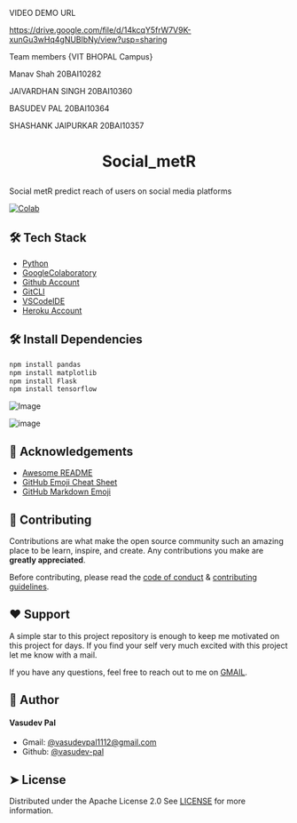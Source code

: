 VIDEO DEMO URL 

https://drive.google.com/file/d/14kcqY5frW7V9K-xunGu3wHq4gNUBlbNy/view?usp=sharing


Team members {VIT BHOPAL Campus}


Manav Shah 20BAI10282


JAIVARDHAN SINGH 20BAI10360


BASUDEV PAL 20BAI10364


SHASHANK JAIPURKAR 20BAI10357
# <p align="center">Social_metR</p>
  
Social metR predict reach of users on social media platforms


[![Colab](https://colab.research.google.com/assets/colab-badge.svg)](https://colab.research.google.com/drive/1pJjDSsdtbHxX-GKCtSSdxnLbInY4Py97#scrollTo=uhij1O8_D-cY)



        
 
## 🛠️ Tech Stack
- [Python](https://rpython.org/)
- [GoogleColaboratory](https://Googlecolab.org/)
- [Github Account](https://github.com)
- [GitCLI](https://git-scm.com/downloads)
- [VSCodeIDE](https://code.visualstudio.com/)
- [Heroku Account](https://heroku.com)



## 🛠️ Install Dependencies    
```bash
npm install pandas
npm install matplotlib
npm install Flask
npm install tensorflow
```


![Image](https://www.socialmediaexaminer.com/wp-content/uploads/2017/02/dp-brand24-mentions-graph-1.png)



![image](https://biovustechnologies.com/blog/wp-content/uploads/2022/07/www.biovustechnologies.com-8.jpg)
        


## 🙇 Acknowledgements      
- [Awesome README]()
- [GitHub Emoji Cheat Sheet]()
- [GitHub Markdown Emoji]()
        
## 🍰 Contributing    
Contributions are what make the open source community such an amazing place to be learn, inspire, and create. Any contributions you make are **greatly appreciated**.

Before contributing, please read the [code of conduct](CODE_OF_CONDUCT.md) & [contributing guidelines](CONTRIBUTING.md).
        
## ❤️ Support  
A simple star to this project repository is enough to keep me motivated on this project for days. If you find your self very much excited with this project let me know with a mail.

If you have any questions, feel free to reach out to me on [GMAIL](https://gmail.com/vasudevpal1112@gmail.com).
        

## 🙇 Author
#### Vasudev Pal
- Gmail: [@vasudevpal1112@gmail.com](https://gamil.com/vasudevpal1112@gmail.com)
- Github: [@vasudev-pal](https://github.com/vasudev-pal)
       

## ➤ License
Distributed under the Apache License 2.0 See [LICENSE](LICENSE) for more information.

